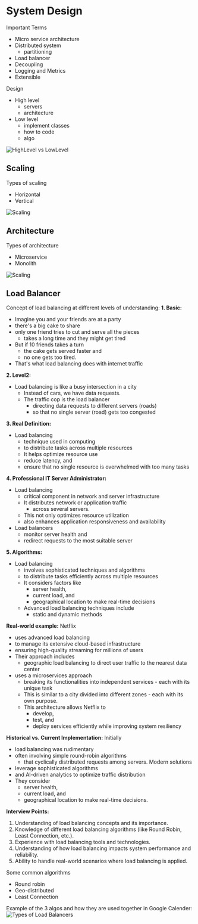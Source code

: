 # System Design
Important Terms
- Micro service architecture
- Distributed system
    - partitioning
- Load balancer
- Decoupling
- Logging and Metrics
- Extensible

Design
- High level
    - servers
    - architecture
- Low level
    - implement classes
    - how to code
    - algo

![HighLevel vs LowLevel](./assets/design.png)

## Scaling
Types of scaling
- Horizontal
- Vertical

![Scaling](./assets/scaling.PNG)


## Architecture
Types of architecture
- Microservice
- Monolith

![Scaling](./assets/architecture.jpg)

## Load Balancer
Concept of load balancing at different levels of understanding:
**1. Basic:** 
- Imagine you and your friends are at a party 
- there's a big cake to share
- only one friend tries to cut and serve all the pieces
    - takes a long time and they might get tired
- But if 10 friends takes a turn
    - the cake gets served faster and 
    - no one gets too tired. 
- That's what load balancing does with internet traffic

**2. Level2:** 
- Load balancing is like a busy intersection in a city
    - Instead of cars, we have data requests. 
    - The traffic cop is the load balancer
        - directing data requests to different servers (roads) 
        - so that no single server (road) gets too congested

**3. Real Definition:** 
- Load balancing 
    - technique used in computing 
    - to distribute tasks across multiple resources
    - It helps optimize resource use
    - reduce latency, and 
    - ensure that no single resource is overwhelmed with too many tasks

**4. Professional IT Server Administrator:** 
- Load balancing 
    - critical component in network and server infrastructure
    - It distributes network or application traffic 
        - across several servers. 
    - This not only optimizes resource utilization 
    - also enhances application responsiveness and availability
- Load balancers 
    - monitor server health and 
    - redirect requests to the most suitable server

**5. Algorithms:** 
- Load balancing 
    - involves sophisticated techniques and algorithms 
    - to distribute tasks efficiently across multiple resources
    - It considers factors like 
        - server health, 
        - current load, and 
        - geographical location to make real-time decisions
    - Advanced load balancing techniques include 
        - static and dynamic methods

**Real-world example:** 
Netflix 
- uses advanced load balancing 
- to manage its extensive cloud-based infrastructure
- ensuring high-quality streaming for millions of users
- Their approach includes 
    - geographic load balancing to direct user traffic to the nearest data center
- uses a microservices approach
    - breaking its functionalities into independent services - each with its unique task
    - This is similar to a city divided into different zones - each with its own purpose. 
    - This architecture allows Netflix to 
        - develop, 
        - test, and 
        - deploy services efficiently while improving system resiliency


**Historical vs. Current Implementation:** 
Initially
- load balancing was rudimentary
- often involving simple round-robin algorithms 
    - that cyclically distributed requests among servers. 
Modern solutions 
- leverage sophisticated algorithms 
- and AI-driven analytics to optimize traffic distribution
- They consider 
    - server health, 
    - current load, and 
    - geographical location to make real-time decisions.

**Interview Points:**
1. Understanding of load balancing concepts and its importance.
2. Knowledge of different load balancing algorithms (like Round Robin, Least Connection, etc.).
3. Experience with load balancing tools and technologies.
4. Understanding of how load balancing impacts system performance and reliability.
5. Ability to handle real-world scenarios where load balancing is applied.


Some common algorithms
- Round robin
- Geo-distributed
- Least Connection

Example of the 3 algos and how they are used together in Google Calender:
![Types of Load Balancers](./assets/loadbalancer.jpg)